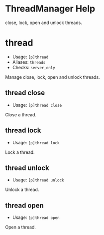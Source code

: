 # ThreadManager Help

close, lock, open and unlock threads.

# thread
 - Usage: `[p]thread `
 - Aliases: `threads`
 - Checks: `server_only`

Manage close, lock, open and unlock threads.

## thread close
 - Usage: `[p]thread close `

Close a thread.

## thread lock
 - Usage: `[p]thread lock `

Lock a thread.

## thread unlock
 - Usage: `[p]thread unlock `

Unlock a thread.

## thread open
 - Usage: `[p]thread open `

Open a thread.

